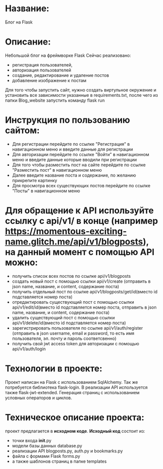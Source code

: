 # Название: 
Блог на Flask

# Описание: 
Небольшой блог на фреймворке Flask
Сейчас реализовано: 
- регистрация пользователей, 
- авторизация пользователей
- создание, редактирование и удаление постов
- добавление изображение к постам

Для того чтобы запустить сайт, нужно создать виртульное окружение и установить все зависимости указанные в requirements.txt, после чего из папки Blog_website запустить команду flask run

# Инструкция по пользованию сайтом:
- Для регистрации перейдите по ссылке "Регистрация" в навигационном меню и введите данные для регистрации
- Для авторизации перейдите по ссылке "Войти" в навигационном меню и введите данные которые вводили при регистрации
- Для того чтобы разместить пост на сайте перейдите по ссылке "Разместить пост" в навигационном меню
- Далее введите название поста и содержание, по желанию прикрепите картинку
- Для просмотра всех существующих постов перейдите по ссылке "Посты" в навигационном меню

# Для обращение к API используйте ссылку с api/v1/ в конце (например https://momentous-exciting-name.glitch.me/api/v1/blogposts), на данный момент с помощью API можно:
- получить список всех постов по ссылке api/v1/blogposts
- создать новый пост с помощью ссылки api/v1/create (отправить в json name, название, и content, содержание поста)
- получить отдельный пост по ссылке api/v1/blogposts/get/id(вместо id подставляется номер поста)
- отредактировать существующий пост с помощью ссылки api/v1/edit/id(вместо id подставляется номер поста, отправить в json name, название, и content, содержание поста)
- удалить существующий пост с помощью ссылки api/v1/delete/id(вместо id подставляется номер поста)
- зарегистрировать пользователя по ссылке api/v1/auth/register (отправить в json username, email и password, то есть имя пользователя, эл. почту и пароль соответсвенно)
- получить свой jwt access token для авторизации с помощью api/v1/auth/login

# Технологии в проекте: 
Проект написан на Flask c использованием SqlAlchemy. Так же потребуется библиотека flask-login. В реализации API используется также flask-jwt-extended.
Генерация страниц с использованием условных операторов и циклов.

# Техническое описание проекта: 
проект предлагается в **исходном коде**. 
**Исходный код** состоит из:
- точки входа __init__.py
- модели базы данных database.py
- реализации API blogposts.py, auth.py и bookmarks.py
- файла с формами Flask forms.py
- а также шаблонов страниц в папке templates
